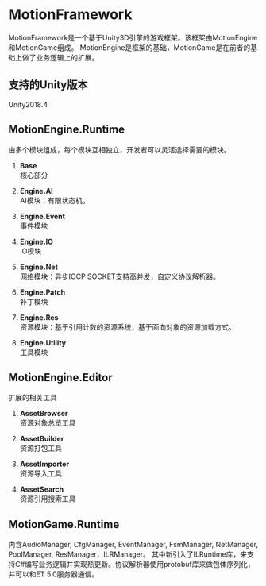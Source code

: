 # MotionFramework
MotionFramework是一个基于Unity3D引擎的游戏框架。该框架由MotionEngine和MotionGame组成。
MotionEngine是框架的基础，MotionGame是在前者的基础上做了业务逻辑上的扩展。

## 支持的Unity版本
Unity2018.4

## MotionEngine.Runtime
由多个模块组成，每个模块互相独立，开发者可以灵活选择需要的模块。

1. **Base**  
核心部分

2. **Engine.AI**  
AI模块：有限状态机。

3. **Engine.Event**  
事件模块

4. **Engine.IO**  
IO模块

5. **Engine.Net**  
网络模块：异步IOCP SOCKET支持高并发，自定义协议解析器。

6. **Engine.Patch**  
补丁模块

7. **Engine.Res**  
资源模块：基于引用计数的资源系统，基于面向对象的资源加载方式。

8. **Engine.Utility**  
工具模块

## MotionEngine.Editor
扩展的相关工具

1. **AssetBrowser**  
资源对象总览工具

2. **AssetBuilder**  
资源打包工具

3. **AssetImporter**  
资源导入工具

4. **AssetSearch**  
资源引用搜索工具

## MotionGame.Runtime
内含AudioManager, CfgManager, EventManager, FsmManager, NetManager, PoolManager, ResManager，ILRManager。
其中新引入了ILRuntime库，来支持C#编写业务逻辑并实现热更新。协议解析器使用protobuf库来做包体序列化，并可以和ET 5.0服务器通信。
